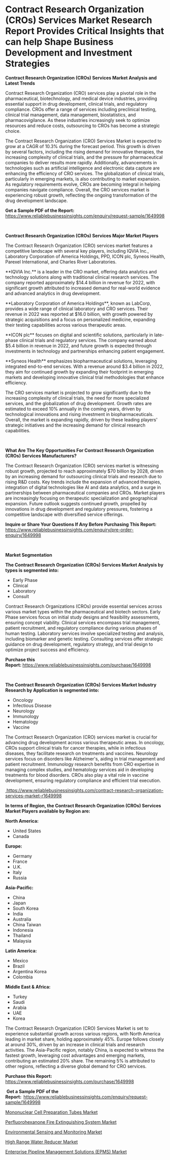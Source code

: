 <p><h1>Contract Research Organization (CROs) Services Market Research Report Provides Critical Insights that can help Shape Business Development and Investment Strategies</h1></p><p><strong>Contract Research Organization (CROs) Services Market Analysis and Latest Trends</strong></p>
<p><p>Contract Research Organization (CRO) services play a pivotal role in the pharmaceutical, biotechnology, and medical device industries, providing essential support in drug development, clinical trials, and regulatory compliance. CROs offer a range of services including preclinical testing, clinical trial management, data management, biostatistics, and pharmacovigilance. As these industries increasingly seek to optimize resources and reduce costs, outsourcing to CROs has become a strategic choice.</p><p>The Contract Research Organization (CRO) Services Market is expected to grow at a CAGR of 10.3% during the forecast period. This growth is driven by several factors, including the rising demand for innovative therapies, the increasing complexity of clinical trials, and the pressure for pharmaceutical companies to deliver results more rapidly. Additionally, advancements in technologies such as artificial intelligence and electronic data capture are enhancing the efficiency of CRO services. The globalization of clinical trials, particularly in emerging markets, is also contributing to market expansion. As regulatory requirements evolve, CROs are becoming integral in helping companies navigate compliance. Overall, the CRO services market is experiencing robust growth, reflecting the ongoing transformation of the drug development landscape.</p></p>
<p><strong>Get a Sample PDF of the Report:&nbsp;</strong> <a href="https://www.reliablebusinessinsights.com/enquiry/request-sample/1649998?utm_campaign=97&utm_medium=2&utm_source=Github&utm_content=ia&utm_term=08122024&utm_id=contract-research-organization-cros-services">https://www.reliablebusinessinsights.com/enquiry/request-sample/1649998</a></p>
<p>&nbsp;</p>
<p><strong>Contract Research Organization (CROs) Services Major Market Players</strong></p>
<p><p>The Contract Research Organization (CRO) services market features a competitive landscape with several key players, including IQVIA Inc., Laboratory Corporation of America Holdings, PPD, ICON plc, Syneos Health, Parexel International, and Charles River Laboratories.</p><p>**IQVIA Inc.** is a leader in the CRO market, offering data analytics and technology solutions along with traditional clinical research services. The company reported approximately $14.4 billion in revenue for 2022, with significant growth attributed to increased demand for real-world evidence and advanced analytics in drug development.</p><p>**Laboratory Corporation of America Holdings**, known as LabCorp, provides a wide range of clinical laboratory and CRO services. Their revenue in 2022 was reported at $16.0 billion, with growth powered by strategic acquisitions and a focus on personalized medicine, expanding their testing capabilities across various therapeutic areas.</p><p>**ICON plc** focuses on digital and scientific solutions, particularly in late-phase clinical trials and regulatory services. The company earned about $5.4 billion in revenue in 2022, and future growth is expected through investments in technology and partnerships enhancing patient engagement.</p><p>**Syneos Health** emphasizes biopharmaceutical solutions, leveraging integrated end-to-end services. With a revenue around $3.4 billion in 2022, they aim for continued growth by expanding their footprint in emerging markets and developing innovative clinical trial methodologies that enhance efficiency.</p><p>The CRO services market is projected to grow significantly due to the increasing complexity of clinical trials, the need for more specialized services, and the globalization of drug development. Growth rates are estimated to exceed 10% annually in the coming years, driven by technological innovations and rising investment in biopharmaceuticals. Overall, the market is expanding rapidly, driven by these leading players' strategic initiatives and the increasing demand for clinical research capabilities.</p></p>
<p>&nbsp;</p>
<p><strong>What Are The Key Opportunities For Contract Research Organization (CROs) Services Manufacturers?</strong></p>
<p><p>The Contract Research Organization (CRO) services market is witnessing robust growth, projected to reach approximately $70 billion by 2028, driven by an increasing demand for outsourcing clinical trials and research due to rising R&D costs. Key trends include the expansion of advanced therapies, integration of digital technologies like AI and data analytics, and a surge in partnerships between pharmaceutical companies and CROs. Market players are increasingly focusing on therapeutic specialization and geographical expansion. Future outlook suggests continued growth, propelled by innovations in drug development and regulatory pressures, fostering a competitive landscape with diversified service offerings.</p></p>
<p><strong>Inquire or Share Your Questions If Any Before Purchasing This Report:</strong> <a href="https://www.reliablebusinessinsights.com/enquiry/pre-order-enquiry/1649998?utm_campaign=97&utm_medium=2&utm_source=Github&utm_content=ia&utm_term=08122024&utm_id=contract-research-organization-cros-services">https://www.reliablebusinessinsights.com/enquiry/pre-order-enquiry/1649998</a></p>
<p>&nbsp;</p>
<p><strong>Market Segmentation</strong></p>
<p><strong>The Contract Research Organization (CROs) Services Market Analysis by types is segmented into:</strong></p>
<p><ul><li>Early Phase</li><li>Clinical</li><li>Laboratory</li><li>Consult</li></ul></p>
<p><p>Contract Research Organizations (CROs) provide essential services across various market types within the pharmaceutical and biotech sectors. Early Phase services focus on initial study designs and feasibility assessments, ensuring concept viability. Clinical services encompass trial management, patient recruitment, and regulatory compliance during various phases of human testing. Laboratory services involve specialized testing and analysis, including biomarker and genetic testing. Consulting services offer strategic guidance on drug development, regulatory strategy, and trial design to optimize project success and efficiency.</p></p>
<p><strong>Purchase this Report:&nbsp;</strong><a href="https://www.reliablebusinessinsights.com/purchase/1649998?utm_campaign=97&utm_medium=2&utm_source=Github&utm_content=ia&utm_term=08122024&utm_id=contract-research-organization-cros-services">https://www.reliablebusinessinsights.com/purchase/1649998</a></p>
<p>&nbsp;</p>
<p><strong>The Contract Research Organization (CROs) Services Market Industry Research by Application is segmented into:</strong></p>
<p><ul><li>Oncology</li><li>Infectious Disease</li><li>Neurology</li><li>Immunology</li><li>Hematology</li><li>Vaccine</li></ul></p>
<p><p>The Contract Research Organization (CRO) services market is crucial for advancing drug development across various therapeutic areas. In oncology, CROs support clinical trials for cancer therapies, while in infectious diseases, they facilitate research on treatments and vaccines. Neurology services focus on disorders like Alzheimer's, aiding in trial management and patient recruitment. Immunology research benefits from CRO expertise in managing complex studies, and hematology services aid in developing treatments for blood disorders. CROs also play a vital role in vaccine development, ensuring regulatory compliance and efficient trial execution.</p></p>
<p><a href="https://www.reliablebusinessinsights.com/contract-research-organization-services-market-r1649998?utm_campaign=97&utm_medium=2&utm_source=Github&utm_content=ia&utm_term=08122024&utm_id=contract-research-organization-cros-services">&nbsp;https://www.reliablebusinessinsights.com/contract-research-organization-services-market-r1649998</a></p>
<p><strong>In terms of Region, the Contract Research Organization (CROs) Services Market Players available by Region are:</strong></p>
<p>
    <p> <strong> North America: </strong>
        <ul>
            <li>United States</li>
            <li>Canada</li>
        </ul>
        </p> 
    <p> <strong> Europe: </strong>
        <ul>
            <li>Germany</li>
            <li>France</li>
            <li>U.K.</li>
            <li>Italy</li>
            <li>Russia</li>
        </ul>
        </p> 
    <p> <strong> Asia-Pacific: </strong>
        <ul>
            <li>China</li>
            <li>Japan</li>
            <li>South Korea</li>
            <li>India</li>
            <li>Australia</li>
            <li>China Taiwan</li>
            <li>Indonesia</li>
            <li>Thailand</li>
            <li>Malaysia</li>
        </ul>
        </p> 
    <p> <strong> Latin America: </strong>
        <ul>
            <li>Mexico</li>
            <li>Brazil</li>
            <li>Argentina Korea</li>
            <li>Colombia</li>
        </ul>
        </p> 
    <p> <strong> Middle East & Africa: </strong>
        <ul>
            <li>Turkey</li>
            <li>Saudi</li>
            <li>Arabia</li>
            <li>UAE</li>
            <li>Korea</li>
        </ul>
    </p>
    </p>
<p><p>The Contract Research Organization (CRO) Services Market is set to experience substantial growth across various regions, with North America leading in market share, holding approximately 45%. Europe follows closely at around 30%, driven by an increase in clinical trials and research activities. The Asia-Pacific region, notably China, is expected to witness the fastest growth, leveraging cost advantages and emerging markets, contributing an estimated 20% share. The remaining 5% is attributed to other regions, reflecting a diverse global demand for CRO services.</p></p>
<p><strong>Purchase this Report: </strong><a href="https://www.reliablebusinessinsights.com/purchase/1649998?utm_campaign=97&utm_medium=2&utm_source=Github&utm_content=ia&utm_term=08122024&utm_id=contract-research-organization-cros-services">https://www.reliablebusinessinsights.com/purchase/1649998</a></p>
<p>&nbsp;<strong>Get a Sample PDF of the Report:&nbsp;&nbsp;</strong><a href="https://www.reliablebusinessinsights.com/enquiry/request-sample/1649998?utm_campaign=97&utm_medium=2&utm_source=Github&utm_content=ia&utm_term=08122024&utm_id=contract-research-organization-cros-services">https://www.reliablebusinessinsights.com/enquiry/request-sample/1649998</a></p>
<p><strong></strong></p>
<p><p><a href="https://issuu.com/reportprime-2/docs/mononuclear-cell-preparation-tubes-market-size-203?utm_campaign=97&utm_medium=2&utm_source=Github&utm_content=ia&utm_term=08122024&utm_id=contract-research-organization-cros-services">Mononuclear Cell Preparation Tubes Market</a></p><p><a href="https://github.com/stephaniwo144/Market-Research-Report-List-1/blob/main/perfluorohexanone-fire-extinguishing-system-market.md?utm_campaign=97&utm_medium=2&utm_source=Github&utm_content=ia&utm_term=08122024&utm_id=contract-research-organization-cros-services">Perfluorohexanone Fire Extinguishing System Market</a></p><p><a href="https://www.linkedin.com/pulse/environmental-sensing-monitoring-growth-trends-projected-111-nlgef?utm_campaign=97&utm_medium=2&utm_source=Github&utm_content=ia&utm_term=08122024&utm_id=contract-research-organization-cros-services">Environmental Sensing and Monitoring Market</a></p><p><a href="https://issuu.com/reportprime-2/docs/high-range-water-reducer-market-size-2030.pptx?utm_campaign=97&utm_medium=2&utm_source=Github&utm_content=ia&utm_term=08122024&utm_id=contract-research-organization-cros-services">High Range Water Reducer Market</a></p><p><a href="https://www.linkedin.com/pulse/enterprise-pipeline-management-solutions-epms-market-size-share-1jsae?utm_campaign=97&utm_medium=2&utm_source=Github&utm_content=ia&utm_term=08122024&utm_id=contract-research-organization-cros-services">Enterprise Pipeline Management Solutions (EPMS) Market</a></p></p>